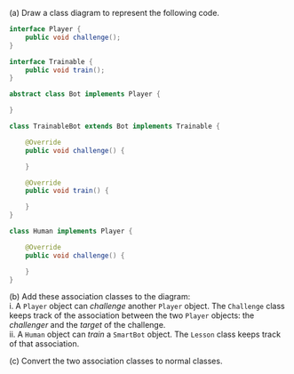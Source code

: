 <panel header="{{ icon_Q_A }} Draw class diagram: `Player`, `Bot`, etc.">

(a) Draw a class diagram to represent the following code.

```java
interface Player {
    public void challenge();
}

interface Trainable {
    public void train();
}

abstract class Bot implements Player {

}

class TrainableBot extends Bot implements Trainable {

    @Override
    public void challenge() {

    }

    @Override
    public void train() {

    }
}

class Human implements Player {

    @Override
    public void challenge() {

    }
}
```

(b) Add these association classes to the diagram:<br>
i. A `Player` object can _challenge_ another `Player` object. The `Challenge` class keeps track of the association between the two `Player` objects: the _challenger_ and the _target_ of the challenge.<br>
ii. A `Human` object can _train_ a `SmartBot` object. The `Lesson` class keeps track of that association.


(c) Convert the two association classes to normal classes.

<panel header=":key: (a)">

<pic src="{{baseUrl}}/modeling/modelingStructures/classDiagramsAdvanced/images/playerBotA.png" height="250" />
<p/>

<p/>

</panel>
<panel header=":key: (b)">

<pic src="{{baseUrl}}/modeling/modelingStructures/classDiagramsAdvanced/images/playerBotB.png" height="310" />
<p/>

<p/>

</panel>
<panel header=":key: (c)">

<pic src="{{baseUrl}}/modeling/modelingStructures/classDiagramsAdvanced/images/playerBotC.png" height="290" />
<p/>

<p/>

</panel>

<panel type="seamless" header="{{ icon_A }} Answer" minimized>



</panel>
</question>
</panel>
